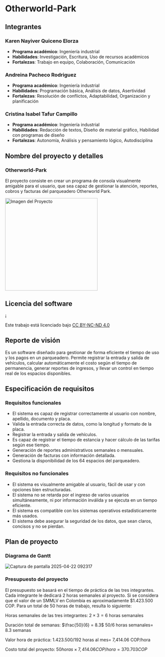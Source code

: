 # Otherworld-Park

## Integrantes

### Karen Nayiver Quiceno Elorza
- **Programa académico**: Ingeniería industrial
- **Habilidades**: Investigación, Escritura, Uso de recursos académicos
- **Fortalezas**: Trabajo en equipo, Colaboración, Comunicación

### Andreina Pacheco Rodriguez
- **Programa académico**: Ingeniería industrial
- **Habilidades**: Programación básica, Análisis de datos, Asertividad
- **Fortalezas**: Resolución de conflictos, Adaptabilidad, Organización y planificación

### Cristina Isabel Tafur Campillo
- **Programa académico**: Ingeniería industrial
- **Habilidades**: Redacción de textos, Diseño de material gráfico, Habilidad con programas de diseño
- **Fortalezas**: Autonomía, Análisis y pensamiento lógico, Autodisciplina

## Nombre del proyecto y detalles

### Otherworld-Park
El proyecto consiste en crear un programa de consola visualmente amigable para el usuario, que sea capaz de gestionar la atención, reportes, cobros y facturas del parqueadero Otherworld Park.

<img src="https://github.com/user-attachments/assets/791b0c1c-e445-42d1-b61b-38ba50e7f871" alt="Imagen del Proyecto" width="300"/>

## Licencia del software
¡<p xmlns:cc="http://creativecommons.org/ns#" >Este trabajo está licenciado bajo <a href="https://creativecommons.org/licenses/by-nc-nd/4.0/?ref=chooser-v1" target="_blank" rel="license noopener noreferrer" style="display:inline-block;">CC BY-NC-ND 4.0<img style="height:22px!¡importante;margin-left:3px;vertical-align:text-bottom;" src="https://mirrors.creativecommons.org/presskit/icons/cc.svg?ref=chooser-v1" alt=""><img style="height:22px!¡importante;margin-left:3px;vertical-align:text-bottom;" src="https://mirrors.creativecommons.org/presskit/icons/by.svg?ref=chooser-v1" alt=""><img style="height:22px!importante;margin-left:3px;vertical-align:text-bottom;" src="https://mirrors.creativecommons.¿org/presskit/icons/nc.svg?¡ref=chooser-v1" alt=""><img style="height:22px!importante;margin-left:3px;vertical-align:text-bottom;" src="https://mirrors.creativecommons.org/presskit/icons/nd.svg?ref=chooser-v1" alt=""></a></p>

## Reporte de visión
Es un software diseñado para gestionar de forma eficiente el tiempo de uso y los pagos en un parqueadero. Permite registrar la entrada y salida de vehículos, calcular automáticamente el costo según el tiempo de permanencia, generar reportes de ingresos, y llevar un control en tiempo real de los espacios disponibles.

## Especificación de requisitos

### Requisitos funcionales
- El sistema es capaz de registrar correctamente al usuario con nombre, apellido, documento y placa.
- Valida la entrada correcta de datos, como la longitud y formato de la placa.
- Registrar la entrada y salida de vehículos.
- Es capaz de registrar el tiempo de estancia y hacer cálculo de las tarifas según ese tiempo.
- Generación de reportes administrativos semanales o mensuales.
- Generación de facturas con información detallada.
- Gestiona la disponibilidad de los 64 espacios del parqueadero.

### Requisitos no funcionales
- El sistema es visualmente amigable al usuario, fácil de usar y con opciones bien estructuradas.
- El sistema no se retarda por el ingreso de varios usuarios simultáneamente, ni por información inválida y se ejecuta en un tiempo eficiente.
- El sistema es compatible con los sistemas operativos estadísticamente más usados.
- El sistema debe asegurar la seguridad de los datos, que sean claros, concisos y no se pierdan.

## Plan de proyecto 
### Diagrama de Gantt
![Captura de pantalla 2025-04-22 092317](https://github.com/user-attachments/assets/169434cb-02fb-483d-9a72-6b8c6a2f48b9)

### Presupuesto del proyecto
El presupuesto se basará en el tiempo de práctica de las tres integrantes. Cada integrante le dedicará 2 horas semanales al proyecto. Si se considera que el valor de un SMMLV en Colombia es aproximadamente $1.423.500 COP. Para un total de 50 horas de trabajo, resulta lo siguiente: 

Horas semanales de las tres integrantes: $2 \times 3 = 6$ horas semanales

Duración total de semanas: $\frac{50}{6} = 8.3$   50/6 horas semanales= 8.3 semanas

Valor hora de práctica: 1.423.500/192 horas al mes= 7,414.06 COP/hora

Costo total del proyecto: $50 horas \times 7,414.06 COP/hora = 370.703 COP$ 


